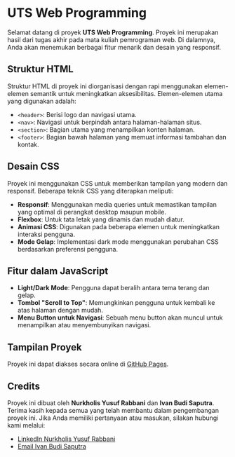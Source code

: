 # UTS Web Programming

Selamat datang di proyek **UTS Web Programming**. Proyek ini merupakan hasil dari tugas akhir pada mata kuliah pemrograman web. Di dalamnya, Anda akan menemukan berbagai fitur menarik dan desain yang responsif.

## Struktur HTML

Struktur HTML di proyek ini diorganisasi dengan rapi menggunakan elemen-elemen semantik untuk meningkatkan aksesibilitas. Elemen-elemen utama yang digunakan adalah:

- `<header>`: Berisi logo dan navigasi utama.
- `<nav>`: Navigasi untuk berpindah antara halaman-halaman situs.
- `<section>`: Bagian utama yang menampilkan konten halaman.
- `<footer>`: Bagian bawah halaman yang memuat informasi tambahan dan kontak.

## Desain CSS

Proyek ini menggunakan CSS untuk memberikan tampilan yang modern dan responsif. Beberapa teknik CSS yang diterapkan meliputi:

- **Responsif**: Menggunakan media queries untuk memastikan tampilan yang optimal di perangkat desktop maupun mobile.
- **Flexbox**: Untuk tata letak yang dinamis dan mudah diatur.
- **Animasi CSS**: Digunakan pada beberapa elemen untuk meningkatkan interaksi pengguna.
- **Mode Gelap**: Implementasi dark mode menggunakan perubahan CSS berdasarkan preferensi pengguna.

## Fitur dalam JavaScript

- **Light/Dark Mode**: Pengguna dapat beralih antara tema terang dan gelap.
- **Tombol "Scroll to Top"**: Memungkinkan pengguna untuk kembali ke atas halaman dengan mudah.
- **Menu Button untuk Navigasi**: Sebuah menu button akan muncul untuk menampilkan atau menyembunyikan navigasi.

## Tampilan Proyek

Proyek ini dapat diakses secara online di [GitHub Pages](https://nurkholisyusufrabbani.github.io/UTS-Web-Programming/).

## Credits

Proyek ini dibuat oleh **Nurkholis Yusuf Rabbani** dan **Ivan Budi Saputra**. Terima kasih kepada semua yang telah membantu dalam pengembangan proyek ini. Jika Anda memiliki pertanyaan atau masukan, silakan hubungi kami melalui:

- [LinkedIn Nurkholis Yusuf Rabbani](https://www.linkedin.com/in/nur-kholis-yusuf-rabbani/)
- [Email Ivan Budi Saputra](mailto:ivanbudi1234@gmail.com)
